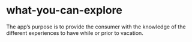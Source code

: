 # what-you-can-explore
The app’s purpose is to provide the consumer with the knowledge of the different experiences to have while or prior to vacation.
